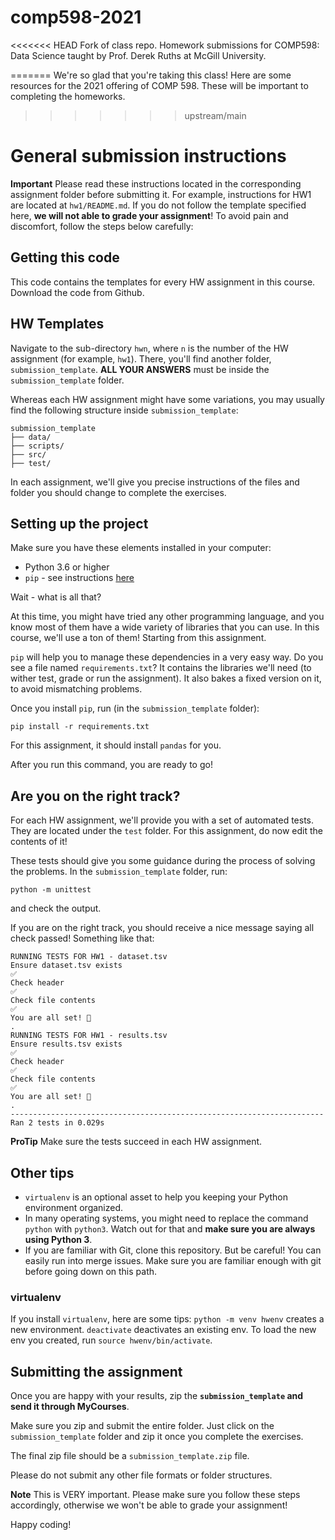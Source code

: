 # comp598-2021
<<<<<<< HEAD
Fork of class repo. Homework submissions for COMP598: Data Science taught by Prof. Derek Ruths at McGill University. 

=======
We're so glad that you're taking this class! Here are some resources for the 2021 offering of COMP 598. These will be important to completing the homeworks.
>>>>>>> upstream/main

# General submission instructions

**Important** 
Please read these instructions located in the corresponding assignment folder before submitting it. For example, instructions for HW1 are located at `hw1/README.md`.
If you do not follow the template specified here, **we will not able to grade your assignment**! 
To avoid pain and discomfort, follow the steps below carefully:

## Getting this code

This code contains the templates for every HW assignment in this course.
Download the code from Github.


## HW Templates
Navigate to the sub-directory `hwn`, where `n` is the number of the HW assignment (for example, `hw1`). There, you'll find another folder, `submission_template`.
**ALL YOUR ANSWERS** must be inside the `submission_template` folder. 

Whereas each HW assignment might have some variations, you may usually find the following structure inside `submission_template`:

```
submission_template
├── data/
├── scripts/
├── src/
├── test/
```

In each assignment, we'll give you precise instructions of the files and folder you should change to complete the exercises.


## Setting up the project

Make sure you have these elements installed in your computer:

* Python 3.6 or higher
* `pip` - see instructions [here](https://packaging.python.org/tutorials/installing-packages/)

Wait - what is all that?

At this time, you might have tried any other programming language, and you know most of them have a wide variety of libraries that you can use. In this course, we'll use a ton of them! Starting from this assignment.

`pip` will help you to manage these dependencies in a very easy way. Do you see a file named `requirements.txt`? It contains the libraries we'll need (to wither test, grade or run the assignment). It also bakes a fixed version on it, to avoid mismatching problems.

Once you install `pip`, run (in the `submission_template` folder):

```
pip install -r requirements.txt
```

For this assignment, it should install `pandas` for you.

After you run this command, you are ready to go!

## Are you on the right track?

For each HW assignment, we'll provide you with a set of automated tests. They are located under the `test` folder. 
For this assignment, do now edit the contents of it!

These tests should give you some guidance during the process of solving the problems.
In the `submission_template` folder, run:

```
python -m unittest
```

and check the output.

If you are on the right track, you should receive a nice message saying all check passed! Something like that:

```
RUNNING TESTS FOR HW1 - dataset.tsv
Ensure dataset.tsv exists
✅
Check header
✅
Check file contents
✅
You are all set! 💜
.
RUNNING TESTS FOR HW1 - results.tsv
Ensure results.tsv exists
✅
Check header
✅
Check file contents
✅
You are all set! 💜
.
----------------------------------------------------------------------
Ran 2 tests in 0.029s

```

**ProTip** Make sure the tests succeed in each HW assignment.

## Other tips

* `virtualenv` is an optional asset to help you keeping your Python environment organized.
* In many operating systems, you might need to replace the command `python` with `python3`. Watch out for that and **make sure you are always using Python 3**.
* If you are familiar with Git, clone this repository. But be careful! You can easily run into merge issues. Make sure you are familiar enough with git before going down on this path.

### virtualenv

If you install `virtualenv`, here are some tips:
`python -m venv hwenv` creates a new environment. `deactivate` deactivates an existing env. To load the new env you created, run `source hwenv/bin/activate`.

## Submitting the assignment


Once you are happy with your results, zip the **`submission_template` and send it through MyCourses**.

Make sure you zip and submit the entire folder. Just click on the `submission_template` folder and zip it once you complete the exercises.

The final zip file should be a `submission_template.zip` file.

Please do not submit any other file formats or folder structures.

**Note** This is VERY important. Please make sure you follow these steps accordingly, otherwise we won't be able to grade your assignment! 

Happy coding!

